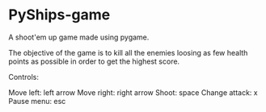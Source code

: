 # PyShips-game
A shoot'em up game made using pygame.

The objective of the game is to kill all the enemies loosing as few health points as possible in order to get the highest score.

Controls:

Move left:       left arrow
Move right:      right arrow
Shoot:           space
Change attack:   x
Pause menu:      esc
